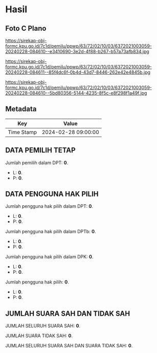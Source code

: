 # Hasil

## Foto C Plano

https://sirekap-obj-formc.kpu.go.id/7c1d/pemilu/ppwp/63/72/02/10/03/6372021003059-20240228-084610--e3410690-3e2d-4f88-b267-b57a73afb834.jpg

https://sirekap-obj-formc.kpu.go.id/7c1d/pemilu/ppwp/63/72/02/10/03/6372021003059-20240228-084611--85f4dc6f-0b4d-43d7-8446-262e42e4845b.jpg

https://sirekap-obj-formc.kpu.go.id/7c1d/pemilu/ppwp/63/72/02/10/03/6372021003059-20240228-084610--5bd80356-5144-4235-8f5c-e8f298f1a49f.jpg


## Metadata

| Key        | Value               |
| ---------- | ------------------- |
| Time Stamp | 2024-02-28 09:00:00 |


## DATA PEMILIH TETAP

Jumlah pemilih dalam DPT: **0**.
 * L: **0**.
 * P: **0**.

## DATA PENGGUNA HAK PILIH

Jumlah pengguna hak pilih dalam DPT: **0**.
 * L: **0**.
 * P: **0**.

Jumlah pengguna hak pilih dalam DPTb: **0**.
 * L: **0**.
 * P: **0**.

Jumlah pengguna hak pilih dalam DPK: **0**.
 * L: **0**.
 * P: **0**.

Jumlah pengguna hak pilih: **0**.
 * L: **0**.
 * P: **0**.

## JUMLAH SUARA SAH DAN TIDAK SAH

JUMLAH SELURUH SUARA SAH: **0**.

JUMLAH SUARA TIDAK SAH: **0**.

JUMLAH SELURUH SUARA SAH DAN SUARA TIDAK SAH: **0**.


